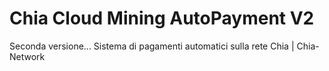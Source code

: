 # Chia Cloud Mining AutoPayment V2
 Seconda versione... Sistema di pagamenti automatici sulla rete Chia | Chia-Network 
